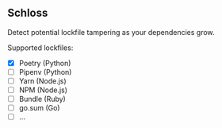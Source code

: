 ## Schloss

Detect potential lockfile tampering as your dependencies grow.

Supported lockfiles:
- [x] Poetry (Python)
- [ ] Pipenv (Python)
- [ ] Yarn (Node.js)
- [ ] NPM (Node.js)
- [ ] Bundle (Ruby)
- [ ] go.sum (Go)
- [ ] ...
